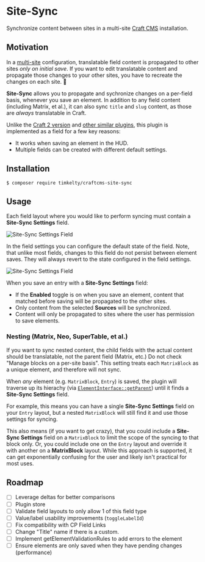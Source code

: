# Site-Sync

Synchronize content between sites in a multi-site [Craft CMS](https://craftcms.com/) installation.

## Motivation

In a [multi-site](https://docs.craftcms.com/v3/sites.html) configuration, translatable field content is propagated to other sites _only on initial save_. If you want to edit translatable content and propagate those changes to your other sites, you have to recreate the changes on each site. 🤢

**Site-Sync** allows you to propagate and sychronize changes on a per-field basis, whenever you save an element. In addition to any field content (including Matrix, et al.), it can also sync `title` and `slug` content, as those are _always_ translatable in Craft.

Unlike the [Craft 2 version](https://github.com/timkelty/craftcms-site-sync/tree/craft-2) and [other similar plugins](https://github.com/Goldinteractive/craft3-sitecopy), this plugin is implemented as a field for a few key reasons:

- It works when saving an element in the HUD.
- Multiple fields can be created with different default settings.

## Installation

```shell
$ composer require timkelty/craftcms-site-sync
```

## Usage

Each field layout where you would like to perform syncing must contain a **Site-Sync Settings** field.

![Site-Sync Settings Field](https://raw.githubusercontent.com/timkelty/craftcms-site-sync/master/resources/screenshot-field.png)

In the field settings you can configure the default state of the field. Note, that unlike most fields, changes to this field do not persist between element saves. They will always revert to the state configured in the field settings.

![Site-Sync Settings Field](https://raw.githubusercontent.com/timkelty/craftcms-site-sync/master/resources/screenshot-field-settings.png)

When you save an entry with a **Site-Sync Settings** field:

- If the **Enabled** toggle is on when you save an element, content that matched before saving will be propagated to the other sites.
- Only content from the selected **Sources** will be synchronized.
- Content will only be propagated to sites where the user has permission to save elements.

### Nesting (Matrix, Neo, SuperTable, et al.)

If you want to sync nested content, the child fields with the actual content should be translatable, not the parent field (Matrix, etc.) Do not check "Manage blocks on a per-site basis". This setting treats each `MatrixBlock` as a unique element, and therefore will not sync.

When _any_ element (e.g. `MatrixBlock`, `Entry`) is saved, the plugin will traverse up its hierachy (via [`ElementInterface::getParent`](https://docs.craftcms.com/api/v3/craft-base-elementinterface.html#method-getparent)) until it finds a **Site-Sync Settings** field.

For example, this means you can have a single **Site-Sync Settings** field on your `Entry` layout, but a nested `MatrixBlock` will still find it and use those settings for syncing.

This also means (if you want to get crazy), that you could include a **Site-Sync Settings** field on a `MatrixBlock` to limit the scope of the syncing to that block only. Or, you could include one on the `Entry` layout and override it with another on a **MatrixBlock** layout. While this approach is supported, it can get exponentially confusing for the user and likely isn't practical for most uses.

## Roadmap

- [ ] Leverage deltas for better comparisons
- [ ] Plugin store
- [ ] Validate field layouts to only allow 1 of this field type
- [ ] Value/label usability improvements (`toggleLabelId`)
- [ ] Fix compatibility with CP Field Links
- [ ] Change "Title" name if there is a custom.
- [ ] Implement getElementValidationRules to add errors to the element
- [ ] Ensure elements are only saved when they have pending changes (performance)

